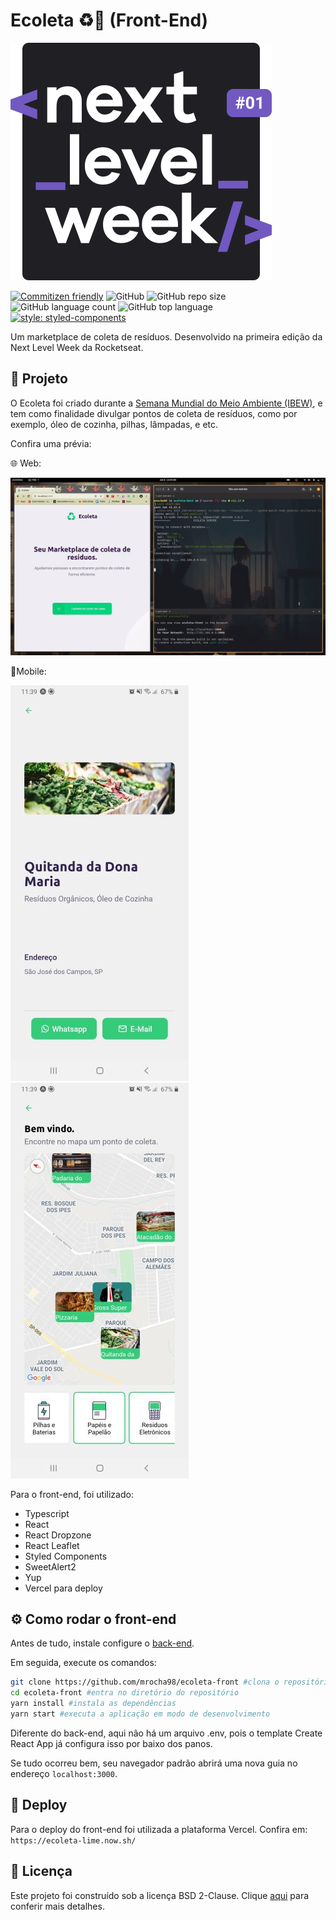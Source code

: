 # Ecoleta ♻️🚀 (Front-End)

![Logo](.github/nlw.svg)

[![Commitizen friendly](https://img.shields.io/badge/commitizen-friendly-brightgreen.svg)](http://commitizen.github.io/cz-cli/)
![GitHub](https://img.shields.io/github/license/mrocha98/ecoleta-front?color=%23)
![GitHub repo size](https://img.shields.io/github/repo-size/mrocha98/ecoleta-front?color=%23)
![GitHub language count](https://img.shields.io/github/languages/count/mrocha98/ecoleta-front?color=%23)
![GitHub top language](https://img.shields.io/github/languages/top/mrocha98/ecoleta-front?color=%23)
[![style: styled-components](https://img.shields.io/badge/style-%F0%9F%92%85%20styled--components-orange.svg?colorB=25BB15&colorA=)](https://github.com/styled-components/styled-components)

Um marketplace de coleta de resíduos. Desenvolvido na primeira edição da Next Level Week da Rocketseat.

## 💼 Projeto

O Ecoleta foi criado durante a [Semana Mundial do Meio Ambiente (IBEW)](https://www.ibew.sg/), e tem como finalidade divulgar pontos de coleta de resíduos, como por exemplo, óleo de cozinha, pilhas, lâmpadas, e etc.

Confira uma prévia:

🌐 Web:

![cadastro](.github/web-and-back.gif)

📱Mobile:

![mapa](.github/mobile1.jpg)
![local](.github/mobile2.jpg)

Para o front-end, foi utilizado:

- Typescript
- React
- React Dropzone
- React Leaflet
- Styled Components
- SweetAlert2
- Yup
- Vercel para deploy

## ⚙ Como rodar o front-end

Antes de tudo, instale configure o [back-end](https://github.com/mrocha98/ecoleta-back/blob/master/README.md#-como-rodar-o-back-end).

Em seguida, execute os comandos:

```bash
git clone https://github.com/mrocha98/ecoleta-front #clona o repositório para sua máquina
cd ecoleta-front #entra no diretório do repositório
yarn install #instala as dependências
yarn start #executa a aplicação em modo de desenvolvimento
```

Diferente do back-end, aqui não há um arquivo .env, pois o template Create React App já configura isso por baixo dos panos.

Se tudo ocorreu bem, seu navegador padrão abrirá uma nova guia no endereço `localhost:3000`.

## 🚀 Deploy

Para o deploy do front-end foi utilizada a plataforma Vercel. Confira em:
`https://ecoleta-lime.now.sh/`

## 📜 Licença

Este projeto foi construído sob a licença BSD 2-Clause.
Clique [aqui](https://github.com/mrocha98/ecoleta-front/blob/master/LICENSE) para conferir mais detalhes.
